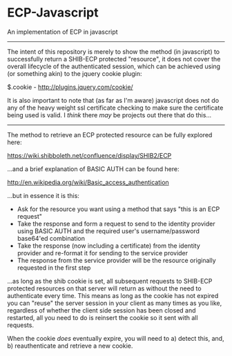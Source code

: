 ECP-Javascript
==============

An implementation of ECP in javascript

---

The intent of this repository is merely to show the method (in javascript) to successfully return a SHIB-ECP protected "resource", it does not cover the overall lifecycle of the authenticated session, which can be achieved using (or something akin) to the jquery cookie plugin:

$.cookie - http://plugins.jquery.com/cookie/

It is also important to note that (as far as I'm aware) javascript does not do any of the heavy weight ssl certificate checking to make sure the certificate being used is valid. I *think* there *may* be projects out there that do this...

---

The method to retrieve an ECP protected resource can be fully explored here:

https://wiki.shibboleth.net/confluence/display/SHIB2/ECP

...and a brief explanation of BASIC AUTH can be found here:

http://en.wikipedia.org/wiki/Basic_access_authentication

...but in essence it is this:

* Ask for the resource you want using a method that says "this is an ECP request"
* Take the response and form a request to send to the identity provider using BASIC AUTH and the required user's username/password base64'ed combination
* Take the response (now including a certificate) from the identity provider and re-format it for sending to the service provider
* The response from the service provider will be the resource originally requested in the first step

...as long as the shib cookie is set, all subsequent requests to SHIB-ECP protected resources on that server will return as without the need to authenticate every time. This means as long as the cookie has not expired you can "reuse" the server session in your client as many times as you like, regardless of whether the client side session has been closed and restarted, all you need to do is reinsert the cookie so it sent with all requests.

When the cookie *does* eventually expire, you will need to a) detect this, and, b) reauthenticate and retrieve a new cookie.